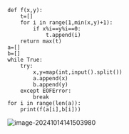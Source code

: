 ```
def f(x,y):
    t=[]
    for i in range(1,min(x,y)+1):
        if x%i==y%i==0:
            t.append(i)
    return max(t)
a=[]
b=[]
while True:
    try:
        x,y=map(int,input().split())
        a.append(x)
        b.append(y)
    except EOFError:
        break
for i in range(len(a)):
    print(f(a[i],b[i]))
```

![image-20241014141503980](C:\Users\huawei\AppData\Roaming\Typora\typora-user-images\image-20241014141503980.png)